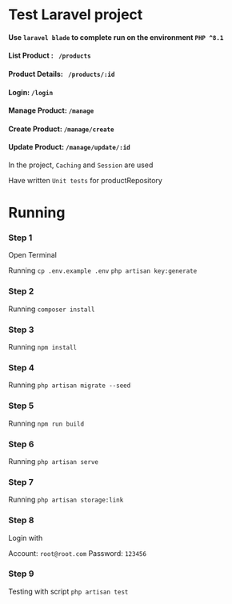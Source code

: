 # Test Laravel project

#### Use `laravel blade` to complete run on the environment `PHP ^8.1`

#### List Product : `` /products``

#### Product Details: `` /products/:id``

#### Login: ``/login``

#### Manage Product: ``/manage``

#### Create Product: ``/manage/create``

#### Update Product: ``/manage/update/:id``


In the project, `Caching` and `Session` are used

Have written ``Unit tests`` for productRepository




# Running

### Step 1
Open Terminal

Running
``cp .env.example .env``
``php artisan key:generate``

### Step 2

Running
``composer install``

### Step 3

Running
``npm install``

### Step 4

Running
``php artisan migrate --seed``

### Step 5

Running
``npm run build``

### Step 6

Running
``php artisan serve``

### Step 7

Running
``php artisan storage:link``


### Step 8

Login with 

Account: `root@root.com` 
Password: `123456`


### Step 9

Testing with script
``php artisan test``

